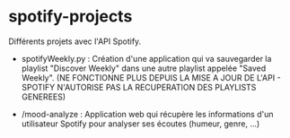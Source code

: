 # spotify-projects
Différents projets avec l'API Spotify.

- spotifyWeekly.py : Création d'une application qui va sauvegarder la playlist "Discover Weekly" dans une autre playlist appelée "Saved Weekly". (NE FONCTIONNE PLUS DEPUIS LA MISE A JOUR DE L'API - SPOTIFY N'AUTORISE PAS LA RECUPERATION DES PLAYLISTS GENEREES)

- /mood-analyze : Application web qui récupère les informations d'un utilisateur Spotify pour analyser ses écoutes (humeur, genre, ...)
  
